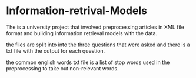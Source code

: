 # Information-retrival-Models
The is a university project that involved preprocessing articles in XML file format and building information retrieval models with the data. 

the files are split into into the three questions that were asked and there is a txt file with the output for each question.

the common english words txt file is a list of stop words used in the preprocessing to take out non-relevant words.

